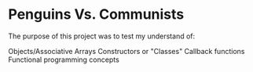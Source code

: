 Penguins Vs. Communists  
====================

The purpose of this project was to test my understand of:

Objects/Associative Arrays
Constructors or "Classes"
Callback functions
Functional programming concepts


